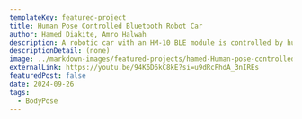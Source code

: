 ```yaml
---
templateKey: featured-project
title: Human Pose Controlled Bluetooth Robot Car
author: Hamed Diakite, Amro Halwah
description: A robotic car with an HM-10 BLE module is controlled by human poses detected in real-time using p5.js and the PoseNet library. A neural network is trained to recognize 5 different poses, and these poses are used to control the car over Bluetooth.
descriptionDetail: (none)
image: ../markdown-images/featured-projects/hamed-Human-pose-controlled-bluetooth-robot-car.png
externalLink: https://youtu.be/94K6D6kC8kE?si=u9dRcFhdA_3nIREs
featuredPost: false
date: 2024-09-26
tags:
  - BodyPose
---
```

